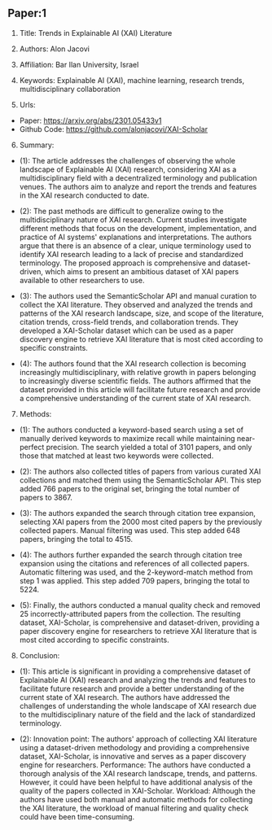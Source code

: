 ## Paper:1




1. Title: Trends in Explainable AI (XAI) Literature

2. Authors: Alon Jacovi

3. Affiliation: Bar Ilan University, Israel

4. Keywords: Explainable AI (XAI), machine learning, research trends, multidisciplinary collaboration 

5. Urls: 
- Paper: https://arxiv.org/abs/2301.05433v1 
- Github Code: https://github.com/alonjacovi/XAI-Scholar 

6. Summary: 
- (1): The article addresses the challenges of observing the whole landscape of Explainable AI (XAI) research, considering XAI as a multidisciplinary field with a decentralized terminology and publication venues. The authors aim to analyze and report the trends and features in the XAI research conducted to date.
 
- (2): The past methods are difficult to generalize owing to the multidisciplinary nature of XAI research. Current studies investigate different methods that focus on the development, implementation, and practice of AI systems' explanations and interpretations. The authors argue that there is an absence of a clear, unique terminology used to identify XAI research leading to a lack of precise and standardized terminology. The proposed approach is comprehensive and dataset-driven, which aims to present an ambitious dataset of XAI papers available to other researchers to use. 

- (3): The authors used the SemanticScholar API and manual curation to collect the XAI literature. They observed and analyzed the trends and patterns of the XAI research landscape, size, and scope of the literature, citation trends, cross-field trends, and collaboration trends. They developed a XAI-Scholar dataset which can be used as a paper discovery engine to retrieve XAI literature that is most cited according to specific constraints. 

- (4): The authors found that the XAI research collection is becoming increasingly multidisciplinary, with relative growth in papers belonging to increasingly diverse scientific fields. The authors affirmed that the dataset provided in this article will facilitate future research and provide a comprehensive understanding of the current state of XAI research.
7. Methods:

- (1): The authors conducted a keyword-based search using a set of manually derived keywords to maximize recall while maintaining near-perfect precision. The search yielded a total of 3101 papers, and only those that matched at least two keywords were collected. 

- (2): The authors also collected titles of papers from various curated XAI collections and matched them using the SemanticScholar API. This step added 766 papers to the original set, bringing the total number of papers to 3867. 

- (3): The authors expanded the search through citation tree expansion, selecting XAI papers from the 2000 most cited papers by the previously collected papers. Manual filtering was used. This step added 648 papers, bringing the total to 4515. 

- (4): The authors further expanded the search through citation tree expansion using the citations and references of all collected papers. Automatic filtering was used, and the 2-keyword-match method from step 1 was applied. This step added 709 papers, bringing the total to 5224. 

- (5): Finally, the authors conducted a manual quality check and removed 25 incorrectly-attributed papers from the collection. The resulting dataset, XAI-Scholar, is comprehensive and dataset-driven, providing a paper discovery engine for researchers to retrieve XAI literature that is most cited according to specific constraints.





8. Conclusion: 

- (1): This article is significant in providing a comprehensive dataset of Explainable AI (XAI) research and analyzing the trends and features to facilitate future research and provide a better understanding of the current state of XAI research. The authors have addressed the challenges of understanding the whole landscape of XAI research due to the multidisciplinary nature of the field and the lack of standardized terminology. 

- (2): Innovation point: The authors' approach of collecting XAI literature using a dataset-driven methodology and providing a comprehensive dataset, XAI-Scholar, is innovative and serves as a paper discovery engine for researchers. Performance: The authors have conducted a thorough analysis of the XAI research landscape, trends, and patterns. However, it could have been helpful to have additional analysis of the quality of the papers collected in XAI-Scholar. Workload: Although the authors have used both manual and automatic methods for collecting the XAI literature, the workload of manual filtering and quality check could have been time-consuming.




